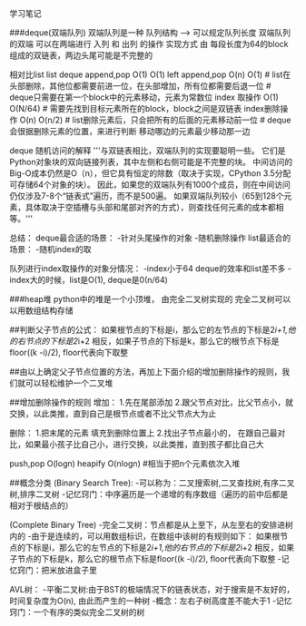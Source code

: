 学习笔记

###deque(双端队列)
双端队列是一种 队列结构 --> 可以规定队列长度
双端队列的双端 可以在两端进行 入列 和 出列 的操作
实现方式 由 每段长度为64的block组成的双链表，两边头尾可能是不完整的

相对比list
                     list           deque
append,pop           O(1)           O(1)
left append,pop      O(n)           O(1)    # list在头部删除，其他位都需要前进一位，在头部增加，所有位都需要后退一位
                                            # deque只需要在第一个block中的元素移动，元素为常数位
index 取操作         O(1)            O(N/64) # 需要先找到目标元素所在的block，block之间是双链表
index删除操作        O(n)            O(n/2)  # list删除元素后，只会把所有的后面的元素移动前一位
                                            # deque会很据删除元素的位置，来进行判断 移动哪边的元素最少移动那一边

deque 随机访问的解释
'''与双链表相比，双端队列的实现要聪明一些。 它们是Python对象块的双向链接列表，其中左侧和右侧可能是不完整的块。
中间访问的Big-O成本仍然是O（n），但它具有恒定的除数（取决于实现，CPython 3.5分配可存储64个对象的块）。 因此，如果您的双端队列有1000个成员，则在中间访问仍仅涉及7-8个“链表式”遍历，而不是500遍。 如果双端队列较小（65到128个元素，具体取决于空插槽与头部和尾部对齐的方式），则查找任何元素的成本都相等。'''

总结：
deque最合适的场景：
    -针对头尾操作的对象
    -随机删除操作
list最适合的场景：
    -随机index的取

队列进行index取操作的对象分情况：
    -index小于64 deque的效率和list差不多
    -index大的时候，list是O(1), deque是0(n/64)

###heap堆
python中的堆是一个小顶堆， 由完全二叉树实现的
完全二叉树可以以用数组结构存储

##判断父子节点的公式：
如果根节点的下标是i，那么它的左节点的下标是2*i+1,他的右节点的下标是2*i+2
相反，如果子节点的下标是k，那么它的根节点下标是floor((k -i)/2), floor代表向下取整

##由以上确定父子节点位置的方法，再加上下面介绍的增加删除操作的规则，我们就可以轻松维护一个二叉堆

##增加删除操作的规则
增加：
1.先在尾部添加
2.跟父节点对比，比父节点小，就交换，以此类推，直到自己是根节点或者不比父节点大为止

删除：
1.把末尾的元素 填充到删除位置上
2.找出子节点最小的， 在跟自己最对比，如果最小孩子比自己小，进行交换，以此类推，直到孩子都比自己大

push,pop      O(logn)
heapify       O(nlogn)    #相当于把n个元素依次入堆

##概念分类
(Binary Search Tree):
    -可以称为：二叉搜索树,二叉查找树,有序二叉树,排序二叉树
    -记忆窍门：中序遍历是一个递增的有序数组（遍历的前中后都是相对于根结点的）

(Complete Binary Tree)
    -完全二叉树：节点都是从上至下，从左至右的安排进树内的
    -由于是连续的，可以用数组标识，在数组中该树的有规则如下：
        如果根节点的下标是i，那么它的左节点的下标是2*i+1,他的右节点的下标是2*i+2
        相反，如果子节点的下标是k，那么它的根节点下标是floor((k -i)/2), floor代表向下取整
    -记忆窍门：把米放进盒子里

AVL树：
    -平衡二叉树:由于BST的极端情况下的链表状态，对于搜索是不友好的，时间复杂度为O(n), 由此而产生的一种树
    -概念：左右子树高度差不能大于1
    -记忆窍门：一个有序的类似完全二叉树的树



